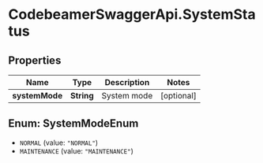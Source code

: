 # CodebeamerSwaggerApi.SystemStatus

## Properties
Name | Type | Description | Notes
------------ | ------------- | ------------- | -------------
**systemMode** | **String** | System mode | [optional] 

<a name="SystemModeEnum"></a>
## Enum: SystemModeEnum

* `NORMAL` (value: `"NORMAL"`)
* `MAINTENANCE` (value: `"MAINTENANCE"`)

